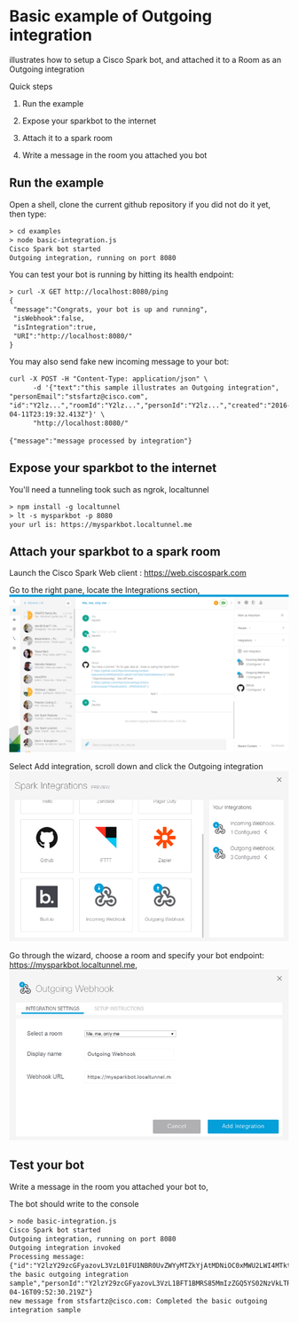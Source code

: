 # Basic example of Outgoing integration

illustrates how to setup a Cisco Spark bot, and attached it to a Room as an Outgoing integration

Quick steps

1. Run the example

2. Expose your sparkbot to the internet

3. Attach it to a spark room

4. Write a message in the room you attached you bot



## Run the example

Open a shell, clone the current github repository if you did not do it yet, then type:

```
> cd examples
> node basic-integration.js
Cisco Spark bot started
Outgoing integration, running on port 8080
```

You can test your bot is running by hitting its health endpoint:

```
> curl -X GET http://localhost:8080/ping
{
 "message":"Congrats, your bot is up and running",
 "isWebhook":false,
 "isIntegration":true,
 "URI":"http://localhost:8080/"
}
```

You may also send fake new incoming message to your bot:

```
curl -X POST -H "Content-Type: application/json" \
      -d '{"text":"this sample illustrates an Outgoing integration", "personEmail":"stsfartz@cisco.com", "id":"Y2lz...","roomId":"Y2lz...","personId":"Y2lz...","created":"2016-04-11T23:19:32.413Z"}' \
      "http://localhost:8080/"

{"message":"message processed by integration"}
```


## Expose your sparkbot to the internet

You'll need a tunneling took such as ngrok, localtunnel

```
> npm install -g localtunnel
> lt -s mysparkbot -p 8080
your url is: https://mysparkbot.localtunnel.me
```


## Attach your sparkbot to a spark room

Launch the Cisco Spark Web client : https://web.ciscospark.com

Go to the right pane, locate the Integrations section, ![](img/AddOutgoingIntegration-ViaWebClient-Step0.png)

Select Add integration, scroll down and click the Outgoing integration ![](img/AddOutgoingIntegration-ViaWebClient-Step1.png)

Go through the wizard, choose a room and specify your bot endpoint: https://mysparkbot.localtunnel.me, ![](img/AddOutgoingIntegration-ViaWebClient-Step3.png)


## Test your bot

Write a message in the room you attached your bot to,

The bot should write to the console


```
> node basic-integration.js
Cisco Spark bot started
Outgoing integration, running on port 8080
Outgoing integration invoked
Processing message: {"id":"Y2lzY29zcGFyazovL3VzL01FU1NBR0UvZWYyMTZkYjAtMDNiOC0xMWU2LWI4MTktNzcwNzhmYWRlZTU4","roomId":"Y2lzY29zcGFyazovL3VzL1JPT00vMjQ4ZTQ3OTAtZWJjZi0xMWU1LTkyMjEtMTVmMTZiMmJlZjUx","text":"Completed the basic outgoing integration sample","personId":"Y2lzY29zcGFyazovL3VzL1BFT1BMRS85MmIzZGQ5YS02NzVkLTRhNDEtOGM0MS0yYWJkZjg5ZjQ0ZjQ","personEmail":"stsfartz@cisco.com","created":"2016-04-16T09:52:30.219Z"}
new message from stsfartz@cisco.com: Completed the basic outgoing integration sample
```
